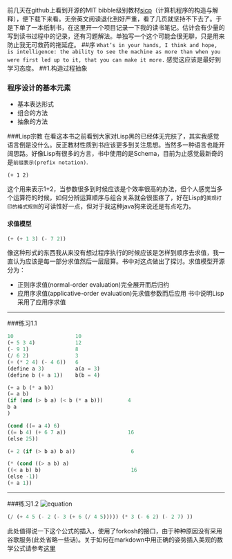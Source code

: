   前几天在github上看到开源的MIT bibble级别教材[sicp](https://github.com/sarabander/sicp-pdf)（计算机程序的构造与解释），便下载下来看。无奈英文阅读退化到好严重，看了几页就坚持不下去了。于是下单了一本纸制书，在这里开一个项目记录一下我的读书笔记。估计会有少量的写到读书过程中的记录，还有习题解法。单独写一个这个可能会很无聊，只是用来防止我无可救药的拖延症。
##序
  ` What’s in your hands, I think and hope, is intelligence: the ability to see the machine as more than when
you were first led up to it, that you can make it more. `
  感觉这应该是最好到学习态度。
##1.构造过程抽象
### 程序设计的基本元素
* 基本表达形式
* 组合的方法
* 抽象的方法  

###Lisp宗教
  在看这本书之前看到大家对Lisp黑的已经体无完肤了，其实我感觉语言倒是没什么。反正教材性质到书应该更多到关注思想。当然多一种语言也能开阔思路。好像Lisp有很多的方言，书中使用的是Schema，目前为止感觉最新奇的是`前缀表示(prefix notation)`.
```Lisp
(+ 1 2)
```
这个用来表示1+2，当参数很多到时候应该是个效率很高的办法，但个人感觉当多个运算符的时候，如何分辨运算顺序与组合关系就会很蛋疼了，好在Lisp的`美观打印的格式规则`的可读性好一点，但对于我这种java狗来说还是有点吃力。
#### 求值模型
```lisp
(+ (+ 1 3) (- 7 2))
```
像这种形式的东西我从来没有想过程序执行的时候应该是怎样到顺序去求值，我一直认为应该是每一部分求值然后一层层算。书中对这点做出了探讨。求值模型开源分为：  
* 正则序求值(normal-order evaluation)完全展开而后归约
* 应用序求值(applicative-order evaluation)先求值参数而后应用
书中说明Lisp采用了应用序求值

-----------------------------------------------------------------
###练习1.1
```lisp
10                    10
(+ 5 3 4)             12
(- 9 1)               8
(/ 6 2)               3
(+ (* 2 4) (- 4 6))   6
(define a 3)          a(a = 3)
(define b (+ a 1))    b(b = 4)

(+ a b (* a b))
(= a b)
(if (and (> b a) (< b (* a b)))        4
b a
)

(cond ((= a 4) 6)
((= b 4) (+ 6 7 a))                    16
(else 25))

(+ 2 (if (> b a) b a))                  6

(* (cond ((> a b) a)
((< a b) b)                             16
(else -1))
(+ a 1))
```
-----------------------------------------------------------------
###练习1.2
![equation](http://latex.codecogs.com/gif.latex?\\frac{5+4+(2-3-(6+\\frac{4}{5}))}{3(6-2)(2-7)})


```lisp
(/ (+ 4 5 (- 2 (- 3 (+ 6 (/ 4 5))))) (* 3 (- 6 2) (- 2 7) ))
``` 

此处值得说一下这个公式的插入，使用了forkosh的接口，由于种种原因没有采用谷歌服务(此处省略一些话)。关于如何在markdown中用正确的姿势插入美观的数学公式请参考[这里](http://blog.csdn.net/xiahouzuoxin/article/details/26478179)

